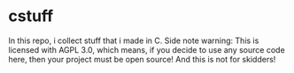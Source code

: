 # cstuff
In this repo, i collect stuff that i made in C.
Side note warning: This is licensed with AGPL 3.0, which means, if you decide to use any source code here, then your project must be open source!
And this is not for skidders!
